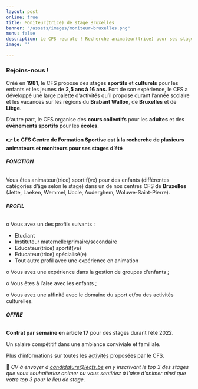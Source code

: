 ```yaml
---
layout: post
online: true
title: Moniteur(trice) de stage Bruxelles
banner: "/assets/images/moniteur-bruxelles.png"
menu: false
description: Le CFS recrute ! Recherche animateur(trice) pour ses stages
image: ''

---
```

### **Rejoins-nous !**

Créé en **1981**, le CFS propose des stages **sportifs** et **culturels** pour les enfants et les jeunes de **2,5 ans à 16 ans.** Fort de son expérience, le CFS a développé une large palette d’activités qu’il propose durant l’année scolaire et les vacances sur les régions du **Brabant Wallon**, de **Bruxelles** et de **Liège**.

D’autre part, le CFS organise des **cours collectifs** pour les **adultes** et des **évènements sportifs** pour les **écoles**.

#### **👉 Le CFS Centre de Formation Sportive est à la recherche de plusieurs animateurs et moniteurs pour ses stages d’été**

###### **FONCTION**

Vous êtes animateur(trice) sportif(ve) pour des enfants (différentes catégories d’âge selon le stage) dans un de nos centres CFS de **Bruxelles** (Jette, Laeken, Wemmel, Uccle, Auderghem, Woluwe-Saint-Pierre).

###### **PROFIL**

o Vous avez un des profils suivants :

* Etudiant
* Instituteur maternelle/primaire/secondaire
* Educateur(trice) sportif(ve)
* Educateur(trice) spécialisé(e)
* Tout autre profil avec une expérience en animation

o Vous avez une expérience dans la gestion de groupes d’enfants ;

o Vous êtes à l’aise avec les enfants ;

o Vous avez une affinité avec le domaine du sport et/ou des activités culturelles.

###### **OFFRE**

**Contrat par semaine en article 17** pour des stages durant l’été 2022.

Un salaire compétitif dans une ambiance conviviale et familiale.

Plus d’informations sur toutes les [activités](https://www12.iclub.be/myiclub3_CFS_register.asp?ClubID=559&LG=FR&Categorie=4&Groupe=2&Province=Bruxelles) proposées par le CFS.

📩 _CV à envoyer à_ [_candidature@lecfs.be_](mailto:candidature@lecfs.be) _en y inscrivant le top 3 des stages que vous souhaiteriez animer ou vous sentiriez à l’aise d’animer ainsi que votre top 3 pour le lieu de stage._